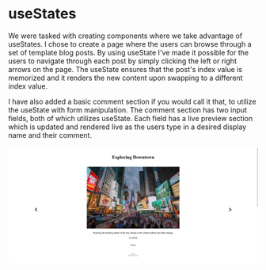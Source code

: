 # useStates

We were tasked with creating components where we take advantage of useStates. 
I chose to create a page where the users can browse through a set of template blog posts. By using useState I've made it possible for the users to navigate through each post by simply clicking the left or right arrows on the page. The useState ensures that the post's index value is memorized and it renders the new content upon swapping to a different index value.

I have also added a basic comment section if you would call it that, to utilize the useState with form manipulation. 
The comment section has two input fields, both of which utilizes useState. Each field has a live preview section which is updated and rendered live as the users type in a desired display name and their comment. 

![An image displaying the front page for my project. On the front page you will be greeted by a title, an image and a description.](public/images/preview.png)